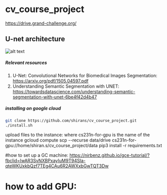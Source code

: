 # cv_course_project

https://drive.grand-challenge.org/

## U-net architecture
![alt text](https://cdn-images-1.medium.com/max/1800/1*yzbjioOqZDYbO6yHMVpXVQ.jpeg)

##### Relevant resources
1. U-Net: Convolutional Networks for Biomedical Images Segmentation:  https://arxiv.org/pdf/1505.04597.pdf
2. Understanding Semantic Segmentation with UNET: https://towardsdatascience.com/understanding-semantic-segmentation-with-unet-6be4f42d4b47

##### installing on google cloud
```bash
git clone https://github.com/shirans/cv_course_project.git
./install.sh
```

upload files to the instance:
where cs231n-for-gpu is the name of the instance
gcloud compute scp --recurse data/drive cs231n-for-gpu://home/shiran.s/cv_course_project/data
pip3 install -r requirements.txt



#how to set up a GC machine: https://nirbenz.github.io/gce-tutorial/?fbclid=IwAR3SvNXBPxayIuM9T94SIa-qteWKUxkbQzf7TEg4CAu6R2AWXxbGwTQT3Dw
# how to add GPU: 
